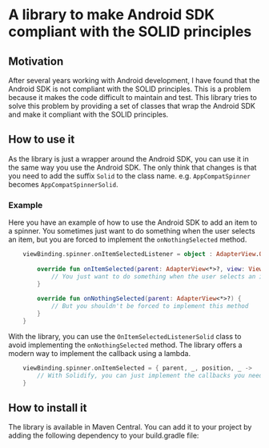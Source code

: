 # A library to make Android SDK compliant with the SOLID principles

## Motivation
After several years working with Android development, I have found that the Android SDK is not compliant with the SOLID principles. 
This is a problem because it makes the code difficult to maintain and test. 
This library tries to solve this problem by providing a set of classes that wrap the Android SDK and make it compliant with the SOLID principles.

## How to use it
As the library is just a wrapper around the Android SDK, you can use it in the same way you use the Android SDK.
The only think that changes is that you need to add the suffix `Solid` to the class name. e.g. `AppCompatSpinner` becomes `AppCompatSpinnerSolid`.

### Example

Here you have an example of how to use the Android SDK to add an item to a spinner.
You sometimes just want to do something when the user selects an item, but you are forced to implement the `onNothingSelected` method.
```kotlin
    viewBinding.spinner.onItemSelectedListener = object : AdapterView.OnItemSelectedListener {
    
        override fun onItemSelected(parent: AdapterView<*>?, view: View?, position: Int, id: Long) {
            // You just want to do something when the user selects an item
        }
    
        override fun onNothingSelected(parent: AdapterView<*>?) {
            // But you shouldn't be forced to implement this method
        }
    }
```

With the library, you can use the `OnItemSelectedListenerSolid` class to avoid implementing the `onNothingSelected` method.
The library offers a modern way to implement the callback using a lambda.
```kotlin
    viewBinding.spinner.onItemSelected = { parent, _, position, _ ->
        // With Solidify, you can just implement the callbacks you need
    }
```

## How to install it
The library is available in Maven Central. You can add it to your project by adding the following dependency to your build.gradle file:
```groovy
```